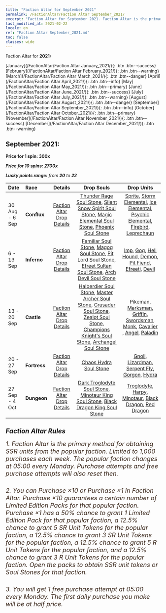 ```yaml
---
title: "Faction Altar for September 2021"
permalink: /FactionAltar/Faction Altar September_2021/
excerpt: "Faction Altar for September 2021. Faction Altar is the primary method for obtaining SSR units from the popular faction. Limited to 1,000 purchases each week. The popular faction changes at 05:00 every Monday. Purchase attempts and free purchase attempts will also reset then."
last_modified_at: 2021-02-22
locale: en
ref: "Faction Altar September_2021.md"
toc: false
classes: wide
---
```


  Faction Altar for **2021:**

  [January](/FactionAltar/Faction Altar January_2021/){: .btn .btn--success} [February](/FactionAltar/Faction Altar February_2021/){: .btn .btn--warning} [March](/FactionAltar/Faction Altar March_2021/){: .btn .btn--danger} [April](/FactionAltar/Faction Altar April_2021/){: .btn .btn--info} [May](/FactionAltar/Faction Altar May_2021/){: .btn .btn--primary} [June](/FactionAltar/Faction Altar June_2021/){: .btn .btn--success} [July](/FactionAltar/Faction Altar July_2021/){: .btn .btn--warning} [August](/FactionAltar/Faction Altar August_2021/){: .btn .btn--danger} [September](/FactionAltar/Faction Altar September_2021/){: .btn .btn--info} [October](/FactionAltar/Faction Altar October_2021/){: .btn .btn--primary} [November](/FactionAltar/Faction Altar November_2021/){: .btn .btn--success} [December](/FactionAltar/Faction Altar December_2021/){: .btn .btn--warning} 

## September 2021:

  **Price for 1 spin: 300x** <i class="fas fa-gem"/>

  **Price for 10 spins: 2700x** <i class="fas fa-gem"/>

  **Lucky points range:** from **20** to **22**

  |    Date    |  Race  |  Details  |   Drop Souls   | Drop Units |
  |:-----------|:-------|:---------:|:--------------:|:----------:|
  | 30 Aug - 6 Sep | **Conflux** | [Faction Altar Drop Details](/FactionAltar/DROP_109/) | [Thunder Rage Soul Stone](/Items/unt_55/), [Silent Snow Spirit Soul Stone](/Items/unt_69/), [Magic Elemental Soul Stone](/Items/unt_129/), [Phoenix Soul Stone](/Items/unt_2/) | [Sprite](/Items/unt_134/), [Storm Elemental](/Items/unt_113/), [Ice Elemental](/Items/unt_22/), [Psychic Elemental](/Items/unt_33/), [Firebird](/Items/unt_93/), [Leprechaun](/Items/unt_126/) | 
  | 6 - 13 Sep | **Inferno** | [Faction Altar Drop Details](/FactionAltar/DROP_105/) | [Familiar Soul Stone](/Items/unt_120/), [Magog Soul Stone](/Items/unt_138/), [Pit Lord Soul Stone](/Items/unt_37/), [Efreet Sultan Soul Stone](/Items/unt_52/), [Arch Devil Soul Stone](/Items/unt_72/) | [Imp](/Items/unt_62/), [Gog](/Items/unt_43/), [Hell Hound](/Items/unt_100/), [Demon](/Items/unt_78/), [Pit Fiend](/Items/unt_137/), [Efreeti](/Items/unt_116/), [Devil](/Items/unt_19/) | 
  | 13 - 20 Sep | **Castle** | [Faction Altar Drop Details](/FactionAltar/DROP_101/) | [Halberdier Soul Stone](/Items/unt_59/), [Master Archer Soul Stone](/Items/unt_82/), [Crusader Soul Stone](/Items/unt_103/), [Zealot Soul Stone](/Items/unt_123/), [Champions Knight's Soul Stone](/Items/unt_144/), [Archangel Soul Stone](/Items/unt_15/) | [Pikeman](/Items/unt_119/), [Marksman](/Items/unt_24/), [Griffin](/Items/unt_11/), [Swordsman](/Items/unt_61/), [Monk](/Items/unt_63/), [Cavalier ](/Items/unt_44/), [Angel](/Items/unt_104/), [Paladin](/Items/unt_84/) | 
  | 20 - 27 Sep | **Fortress** | [Faction Altar Drop Details](/FactionAltar/DROP_108/) | [Chaos Hydra Soul Stone](/Items/unt_91/) | [Gnoll](/Items/unt_41/), [Lizardman](/Items/unt_96/), [Serpent Fly](/Items/unt_77/), [Gorgon](/Items/unt_115/), [Hydra](/Items/unt_4/) | 
  | 27 Sep - 4 Oct | **Dungeon** | [Faction Altar Drop Details](/FactionAltar/DROP_107/) | [Dark Troglodyte Soul Stone](/Items/unt_76/), [Minotaur King Soul Stone](/Items/unt_3/), [Black Dragon King Soul Stone](/Items/unt_34/) | [Troglodyte](/Items/unt_23/), [Harpy](/Items/unt_9/), [Minotaur](/Items/unt_94/), [Black Dragon](/Items/unt_128/), [Red Dragon](/Items/unt_111/) | 




## Faction Altar Rules

  <span style="color: #3c2a1e;font-size:20px">1. Faction Altar is the primary method for obtaining SSR units from the popular faction. Limited to 1,000 purchases each week. The popular faction changes at 05:00 every Monday. Purchase attempts and free purchase attempts will also reset then.</span><br/>

<br/>  <span style="color: #3c2a1e;font-size:20px">2. You can Purchase ×10 or Purchase ×1 in Faction Altar. Purchase ×10 guarantees a certain number of Limited Edition Packs for that popular faction. Purchase ×1 has a 50% chance to grant 1 Limited Edition Pack for that popular faction, a 12.5% chance to grant 5 SR Unit Tokens for the popular faction, a 12.5% chance to grant 3 SR Unit Tokens for the popular faction, a 12.5% chance to grant 5 R Unit Tokens for the popular faction, and a 12.5% chance to grant 3 R Unit Tokens for the popular faction. Open the packs to obtain SSR unit tokens or Soul Stones for that faction.</span>

<br/>  <span style="color: #3c2a1e;font-size:20px">3. You will get 1 free purchase attempt at 05:00 every Monday. The first daily purchase you make will be at half price.</span><br/>

<br/>